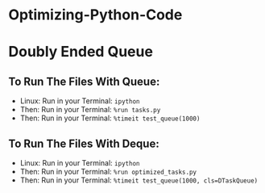 # Optimizing-Python-Code 
# Doubly Ended Queue

## To Run The Files With Queue:
* Linux: Run in your Terminal: `ipython`
* Then: Run in your Terminal: `%run tasks.py`
* Then: Run in your Terminal: `%timeit test_queue(1000)`

## To Run The Files With Deque:
* Linux: Run in your Terminal: `ipython`
* Then: Run in your Terminal: `%run optimized_tasks.py`
* Then: Run in your Terminal: `%timeit test_queue(1000, cls=DTaskQueue)`